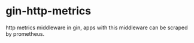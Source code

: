 # gin-http-metrics

http metrics middleware in gin, apps with this middleware can be scraped by prometheus.
